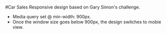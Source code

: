#Car Sales Responsive design based on Gary Simon's challenge.

- Media query set @ min-width: 900px.
- Once the window size goes below 900px, the design switches to mobie view.
